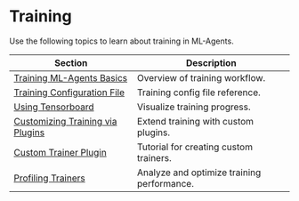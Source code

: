 # Training

Use the following topics to learn about training in ML-Agents.


| **Section**                                                   | **Description**                            |
|---------------------------------------------------------------|--------------------------------------------|
| [Training ML-Agents Basics](Training-ML-Agents.md)            | Overview of training workflow.             |
| [Training Configuration File](Training-Configuration-File.md) | Training config file reference.            |
| [Using Tensorboard](Using-Tensorboard.md)                     | Visualize training progress.               |
| [Customizing Training via Plugins](Training-Plugins.md)       | Extend training with custom plugins.       |
| [Custom Trainer Plugin](Tutorial-Custom-Trainer-Plugin.md)    | Tutorial for creating custom trainers.     |
| [Profiling Trainers](Profiling-Python.md)                     | Analyze and optimize training performance. |
